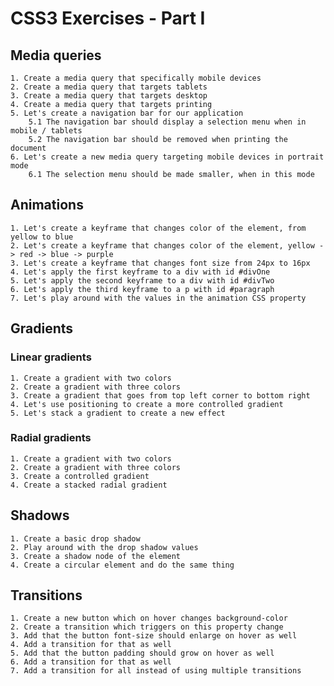 # CSS3 Exercises - Part I

## Media queries
    1. Create a media query that specifically mobile devices
    2. Create a media query that targets tablets
    3. Create a media query that targets desktop
    4. Create a media query that targets printing
    5. Let's create a navigation bar for our application
        5.1 The navigation bar should display a selection menu when in mobile / tablets
        5.2 The navigation bar should be removed when printing the document
    6. Let's create a new media query targeting mobile devices in portrait mode
        6.1 The selection menu should be made smaller, when in this mode

## Animations
    1. Let's create a keyframe that changes color of the element, from yellow to blue
    2. Let's create a keyframe that changes color of the element, yellow -> red -> blue -> purple
    3. Let's create a keyframe that changes font size from 24px to 16px
    4. Let's apply the first keyframe to a div with id #divOne
    5. Let's apply the second keyframe to a div with id #divTwo
    6. Let's apply the third keyframe to a p with id #paragraph
    7. Let's play around with the values in the animation CSS property

## Gradients
### Linear gradients
    1. Create a gradient with two colors
    2. Create a gradient with three colors
    3. Create a gradient that goes from top left corner to bottom right
    4. Let's use positioning to create a more controlled gradient
    5. Let's stack a gradient to create a new effect

### Radial gradients
    1. Create a gradient with two colors
    2. Create a gradient with three colors
    3. Create a controlled gradient
    4. Create a stacked radial gradient

## Shadows
    1. Create a basic drop shadow
    2. Play around with the drop shadow values
    3. Create a shadow node of the element
    4. Create a circular element and do the same thing

## Transitions
    1. Create a new button which on hover changes background-color
    2. Create a transition which triggers on this property change
    3. Add that the button font-size should enlarge on hover as well
    4. Add a transition for that as well
    5. Add that the button padding should grow on hover as well
    6. Add a transition for that as well
    7. Add a transition for all instead of using multiple transitions
